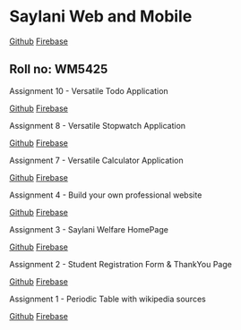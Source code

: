 # Saylani Web and Mobile

[Github](https://moazzamgodil.github.io/saylaniwebandmobile/)
[Firebase](https://moazzamwebmobile.web.app/)

## Roll no: WM5425

Assignment 10 - Versatile Todo Application

[Github](https://moazzamgodil.github.io/saylaniwebandmobile/Assignment10/index.html)
[Firebase](https://moazzamwebmobile.web.app/Assignment10/index.html)

Assignment 8 - Versatile Stopwatch Application

[Github](https://moazzamgodil.github.io/saylaniwebandmobile/Assignment8/index.html)
[Firebase](https://moazzamwebmobile.web.app/Assignment8/index.html)

Assignment 7 - Versatile Calculator Application

[Github](https://moazzamgodil.github.io/saylaniwebandmobile/Assignment7/index.html)
[Firebase](https://moazzamwebmobile.web.app/Assignment7/index.html)

Assignment 4 - Build your own professional website

[Github](https://moazzamgodil.github.io/saylaniwebandmobile/Assignment4/index.html)
[Firebase](https://moazzamwebmobile.web.app/Assignment4/index.html)

Assignment 3 - Saylani Welfare HomePage

[Github](https://moazzamgodil.github.io/saylaniwebandmobile/Assignment3/index.html)
[Firebase](https://moazzamwebmobile.web.app/Assignment3/index.html)

Assignment 2 - Student Registration Form & ThankYou Page

[Github](https://moazzamgodil.github.io/saylaniwebandmobile/Assignment2/index.html)
[Firebase](https://moazzamwebmobile.web.app/Assignment2/index.html)

Assignment 1 - Periodic Table with wikipedia sources

[Github](https://moazzamgodil.github.io/saylaniwebandmobile/Assignment1/index.html)
[Firebase](https://moazzamwebmobile.web.app/Assignment1/index.html)
